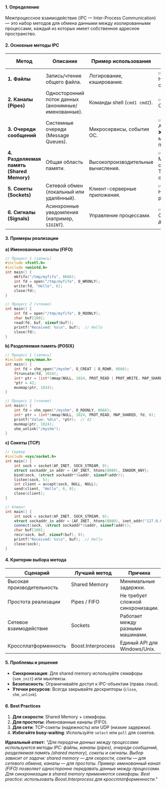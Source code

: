 #### **1. Определение**  
Межпроцессное взаимодействие (IPC — Inter-Process Communication) — это набор методов для обмена данными между изолированными процессами, каждый из которых имеет собственное адресное пространство.  

#### **2. Основные методы IPC**  

| **Метод**               | **Описание**                                          | **Пример использования**          | **Плюсы/Минусы**                  |
|-------------------------|------------------------------------------------------|----------------------------------|----------------------------------|
| **1. Файлы**           | Запись/чтение общего файла.                          | Логирование, кэширование.        | ✅ Простота; ❌ Низкая скорость. |
| **2. Каналы (Pipes)**  | Односторонний поток данных (анонимные/именованные).  | Команды shell (`cmd1 cmd2`).     | ✅ Лёгкость; ❌ Односторонние.   |
| **3. Очереди сообщений** | Системные очереди (Message Queues).                 | Микросервисы, события ОС.        | ✅ Асинхронность; ❌ Очереди могут переполняться. |
| **4. Разделяемая память (Shared Memory)** | Общая область памяти.              | Высокопроизводительные вычисления. | ✅ Максимальная скорость; ❌ Требует синхронизации. |
| **5. Сокеты (Sockets)** | Сетевой обмен (локальный или удалённый).            | Клиент-серверные приложения.      | ✅ Гибкость; ❌ Накладные расходы. |
| **6. Сигналы (Signals)** | Асинхронные уведомления (например, `SIGINT`).       | Управление процессами.            | ✅ Простота; ❌ Ограниченные данные. |

#### **3. Примеры реализации**  

**a) Именованные каналы (FIFO)**  
```cpp
// Процесс 1 (запись)
#include <fcntl.h>
#include <unistd.h>
int main() {
    mkfifo("/tmp/myfifo", 0666);
    int fd = open("/tmp/myfifo", O_WRONLY);
    write(fd, "Hello", 6);
    close(fd);
}

// Процесс 2 (чтение)
int main() {
    int fd = open("/tmp/myfifo", O_RDONLY);
    char buf[100];
    read(fd, buf, sizeof(buf));
    printf("Received: %s\n", buf);  // Hello
    close(fd);
}
```

**b) Разделяемая память (POSIX)**  
```cpp
// Процесс 1 (запись)
#include <sys/mman.h>
int main() {
    int fd = shm_open("/myshm", O_CREAT | O_RDWR, 0666);
    ftruncate(fd, 1024);
    int* ptr = (int*)mmap(NULL, 1024, PROT_READ | PROT_WRITE, MAP_SHARED, fd, 0);
    *ptr = 42;
    munmap(ptr, 1024);
}

// Процесс 2 (чтение)
int main() {
    int fd = shm_open("/myshm", O_RDONLY, 0666);
    int* ptr = (int*)mmap(NULL, 1024, PROT_READ, MAP_SHARED, fd, 0);
    printf("Value: %d\n", *ptr);  // 42
    munmap(ptr, 1024);
    shm_unlink("/myshm");
}
```

**c) Сокеты (TCP)**  
```cpp
// Сервер
#include <sys/socket.h>
int main() {
    int sock = socket(AF_INET, SOCK_STREAM, 0);
    struct sockaddr_in addr = {AF_INET, htons(8080), INADDR_ANY};
    bind(sock, (struct sockaddr*)&addr, sizeof(addr));
    listen(sock, 5);
    int client = accept(sock, NULL, NULL);
    send(client, "Hello", 6, 0);
    close(client);
}

// Клиент
int main() {
    int sock = socket(AF_INET, SOCK_STREAM, 0);
    struct sockaddr_in addr = {AF_INET, htons(8080), inet_addr("127.0.0.1")};
    connect(sock, (struct sockaddr*)&addr, sizeof(addr));
    char buf[100];
    recv(sock, buf, sizeof(buf), 0);
    printf("Received: %s\n", buf);  // Hello
    close(sock);
}
```

#### **4. Критерии выбора метода**  
| **Сценарий**               | **Лучший метод**       | **Причина**                     |
|----------------------------|-----------------------|---------------------------------|
| Высокая производительность | Shared Memory         | Минимальные задержки.           |
| Простота реализации        | Pipes / FIFO          | Не требует сложной синхронизации. |
| Сетевое взаимодействие     | Sockets               | Работает между разными машинами. |
| Кроссплатформенность       | Boost.Interprocess    | Единый API для Windows/Unix.    |

#### **5. Проблемы и решения**  
- **Синхронизация**: Для shared memory используйте семафоры (`sem_init`) или мьютексы.
- **Безопасность**: Ограничивайте доступ к IPC-объектам (права `chmod`).  
- **Утечки ресурсов**: Всегда закрывайте дескрипторы (`close`, `shm_unlink`).  

#### **6. Best Practices**  
1. **Для скорости**: Shared Memory + семафоры.  
2. **Для простоты**: Именованные каналы (FIFO).  
3. **Для сети**: TCP-сокеты (надежность) или UDP (низкие задержки).  
4. **Избегайте busy-waiting**: Используйте `select` или `poll` для сокетов.  

**Идеальный ответ:**
*"Для передачи данных между процессами используются методы IPC: файлы, каналы (pipes), очереди сообщений, разделяемая память (shared memory), сокеты и сигналы. Выбор зависит от задачи: shared memory — для скорости, сокеты — для сетевого обмена, каналы — для простоты. Пример: именованный канал (FIFO) позволяет односторонне передавать данные между процессами. Для синхронизации в shared memory применяются семафоры. Best practice: использовать Boost.Interprocess для кроссплатформенности."*